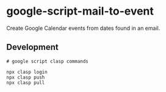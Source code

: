 # google-script-mail-to-event

Create Google Calendar events from dates found in an email.

## Development

```
# google script clasp commands

npx clasp login
npx clasp push
npx clasp pull
```
